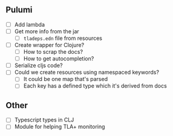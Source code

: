 ## Pulumi

- [ ] Add lambda
- [ ] Get more info from the jar
  - [ ] `tladeps.edn` file from resources
- [ ] Create wrapper for Clojure?
  - [ ] How to scrap the docs?
  - [ ] How to get autocompletion?
- [ ] Serialize cljs code?
- [ ] Could we create resources using namespaced keywords?
  - [ ] It could be one map that's parsed
  - [ ] Each key has a defined type which it's derived from docs

## Other
- [ ] Typescript types in CLJ
- [ ] Module for helping TLA+ monitoring
